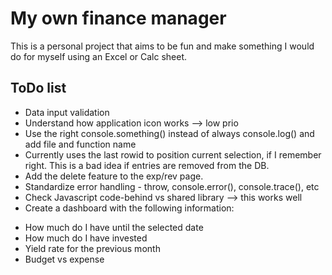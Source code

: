 # My own finance manager

This is a personal project that aims to be fun and make something I would do for
myself using an Excel or Calc sheet.

## ToDo list

- Data input validation
- Understand how application icon works --> low prio
- Use the right console.something() instead of always console.log() and add file
and function name
- Currently uses the last rowid to position current selection, if I remember
right. This is a bad idea if entries are removed from the DB.
- Add the delete feature to the exp/rev page.
- Standardize error handling - throw, console.error(), console.trace(), etc
- Check Javascript code-behind vs shared library --> this works well
- Create a dashboard with the following information:
* How much do I have until the selected date
* How much do I have invested
* Yield rate for the previous month
* Budget vs expense
